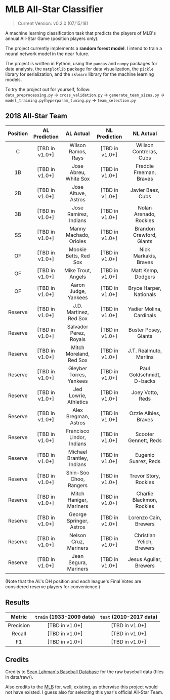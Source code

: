 # MLB All-Star Classifier

> Current Version: v0.2.0 (07/15/18)

A machine learning classification task that predicts the players of MLB's annual All-Star Game (position players only).

The project currently implements a **random forest model**. I intend to train a neural network model in the near future.

The project is written in Python, using the `pandas` and `numpy` packages for data analysis, the `matplotlib` package for data visualization, the `pickle` library for serialization, and the `sklearn` library for the machine learning models.

To try the project out for yourself, follow: <br/>
 `data_preprocessing.py` &rarr; `cross_validation.py` &rarr; `generate_team_sizes.py` &rarr; `model_training.py`/`hyperparam_tuning.py` &rarr; `team_selection.py`

## 2018 All-Star Team

| Position | AL Prediction | AL Actual | NL Prediction | NL Actual |
| :------: | :-----------: | :-------: | :-----------: | :-------: |
| C | [TBD in v1.0+] | Wilson Ramos, Rays | [TBD in v1.0+] | Willson Contreras, Cubs |
| 1B | [TBD in v1.0+] | Jose Abreu, White Sox | [TBD in v1.0+] | Freddie Freeman, Braves |
| 2B | [TBD in v1.0+] | Jose Altuve, Astros | [TBD in v1.0+] | Javier Baez, Cubs |
| 3B | [TBD in v1.0+] | Jose Ramirez, Indians | [TBD in v1.0+] | Nolan Arenado, Rockies |
| SS | [TBD in v1.0+] | Manny Machado, Orioles | [TBD in v1.0+] | Brandon Crawford, Giants |
| OF | [TBD in v1.0+] | Mookie Betts, Red Sox | [TBD in v1.0+] | Nick Markakis, Braves |
| OF | [TBD in v1.0+] | Mike Trout, Angels | [TBD in v1.0+] | Matt Kemp, Dodgers |
| OF | [TBD in v1.0+] | Aaron Judge, Yankees | [TBD in v1.0+] | Bryce Harper, Nationals |
| Reserve | [TBD in v1.0+] | J.D. Martinez, Red Sox | [TBD in v1.0+] | Yadier Molina, Cardinals |
| Reserve | [TBD in v1.0+] | Salvador Perez, Royals | [TBD in v1.0+] | Buster Posey, Giants |
| Reserve | [TBD in v1.0+] | Mitch Moreland, Red Sox | [TBD in v1.0+] | J.T. Realmuto, Marlins |
| Reserve | [TBD in v1.0+] | Gleyber Torres, Yankees | [TBD in v1.0+] | Paul Goldschmidt, D-backs |
| Reserve | [TBD in v1.0+] | Jed Lowrie, Athletics | [TBD in v1.0+] | Joey Votto, Reds |
| Reserve | [TBD in v1.0+] | Alex Bregman, Astros | [TBD in v1.0+] | Ozzie Albies, Braves |
| Reserve | [TBD in v1.0+] | Francisco Lindor, Indians | [TBD in v1.0+] | Scooter Gennett, Reds |
| Reserve | [TBD in v1.0+] | Michael Brantley, Indians | [TBD in v1.0+] | Eugenio Suarez, Reds |
| Reserve | [TBD in v1.0+] | Shin-Soo Choo, Rangers | [TBD in v1.0+] | Trevor Story, Rockies |
| Reserve | [TBD in v1.0+] | Mitch Haniger, Mariners | [TBD in v1.0+] | Charlie Blackmon, Rockies |
| Reserve | [TBD in v1.0+] | George Springer, Astros | [TBD in v1.0+] | Lorenzo Cain, Brewers |
| Reserve | [TBD in v1.0+] | Nelson Cruz, Mariners | [TBD in v1.0+] | Christian Yelich, Brewers |
| Reserve | [TBD in v1.0+] | Jean Segura, Mariners | [TBD in v1.0+] | Jesus Aguilar, Brewers |

(Note that the AL's DH position and each league's Final Votes are considered reserve players for convenience.)

## Results

| Metric  | `train` (1933-2009 data) | `test` (2010-2017 data) |
| :----: | :-----------------: | :----------------: |
| Precision | [TBD in v1.0+] | [TBD in v1.0+] |
| Recall | [TBD in v1.0+] | [TBD in v1.0+] |
| F1 | [TBD in v1.0+] | [TBD in v1.0+] |

## Credits

Credits to [Sean Lahman's Baseball Database](http://www.seanlahman.com/baseball-archive/statistics/) for the raw baseball data (files in data/raw/).

Also credits to the [MLB](https://www.mlb.com/) for, well, existing, as otherwise this project would not have existed. I guess also for selecting this year's official All-Star Team.
